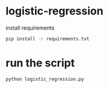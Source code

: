 # logistic-regression
install requirements
```bash
pip install -r requirements.txt
```

# run the script
```bash
python logistic_regression.py
```